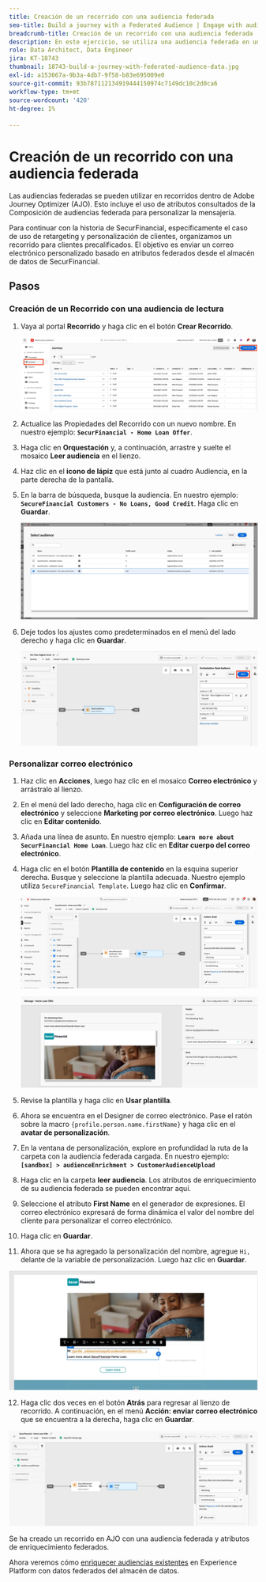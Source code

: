 ```yaml
---
title: Creación de un recorrido con una audiencia federada
seo-title: Build a journey with a Federated Audience | Engage with audiences directly from your data warehouse using Federated Audience Composition
breadcrumb-title: Creación de un recorrido con una audiencia federada
description: En este ejercicio, se utiliza una audiencia federada en un recorrido de Journey Optimizer.
role: Data Architect, Data Engineer
jira: KT-18743
thumbnail: 18743-build-a-journey-with-federated-audience-data.jpg
exl-id: a153667a-9b3a-4db7-9f58-b83e695009e0
source-git-commit: 93b787112134919444150974c7149dc10c2d0ca6
workflow-type: tm+mt
source-wordcount: '420'
ht-degree: 1%

---
```


# Creación de un recorrido con una audiencia federada

Las audiencias federadas se pueden utilizar en recorridos dentro de Adobe Journey Optimizer (AJO). Esto incluye el uso de atributos consultados de la Composición de audiencias federada para personalizar la mensajería.

Para continuar con la historia de SecurFinancial, específicamente el caso de uso de retargeting y personalización de clientes, organizamos un recorrido para clientes precalificados. El objetivo es enviar un correo electrónico personalizado basado en atributos federados desde el almacén de datos de SecurFinancial.

## Pasos

### Creación de un Recorrido con una audiencia de lectura

1. Vaya al portal **Recorrido** y haga clic en el botón **Crear Recorrido**.

   ![crear-un-recorrido](assets/create-journey.png)

2. Actualice las Propiedades del Recorrido con un nuevo nombre. En nuestro ejemplo: **`SecurFinancial - Home Loan Offer`**.

3. Haga clic en **Orquestación** y, a continuación, arrastre y suelte el mosaico **Leer audiencia** en el lienzo.

4. Haz clic en el **icono de lápiz** que está junto al cuadro Audiencia, en la parte derecha de la pantalla.

5. En la barra de búsqueda, busque la audiencia. En nuestro ejemplo: **`SecureFinancial Customers - No Loans, Good Credit`**. Haga clic en **Guardar**.

   ![crear-un-recorrido](assets/select-audience.png)

6. Deje todos los ajustes como predeterminados en el menú del lado derecho y haga clic en **Guardar**.

   ![save-audience-settings](assets/save-audience-settings.png)

### Personalizar correo electrónico

1. Haz clic en **Acciones**, luego haz clic en el mosaico **Correo electrónico** y arrástralo al lienzo.

2. En el menú del lado derecho, haga clic en **Configuración de correo electrónico** y seleccione **Marketing por correo electrónico**. Luego haz clic en **Editar contenido**.

3. Añada una línea de asunto. En nuestro ejemplo: **`Learn more about SecurFinancial Home Loan`**. Luego haz clic en **Editar cuerpo del correo electrónico**.

4. Haga clic en el botón **Plantilla de contenido** en la esquina superior derecha. Busque y seleccione la plantilla adecuada. Nuestro ejemplo utiliza `SecureFinancial Template`. Luego haz clic en **Confirmar**.

   ![recorrido-email-config](assets/journey-email-config.png)

   ![recorrido-email-confirm](assets/journey-email-confirm.png)

5. Revise la plantilla y haga clic en **Usar plantilla**.

6. Ahora se encuentra en el Designer de correo electrónico. Pase el ratón sobre la macro `{profile.person.name.firstName}` y haga clic en el **avatar de personalización**.

7. En la ventana de personalización, explore en profundidad la ruta de la carpeta con la audiencia federada cargada. En nuestro ejemplo: **`[sandbox] > audienceEnrichment > CustomerAudienceUpload`**

8. Haga clic en la carpeta **leer audiencia**. Los atributos de enriquecimiento de su audiencia federada se pueden encontrar aquí.

9. Seleccione el atributo **First Name** en el generador de expresiones. El correo electrónico expresará de forma dinámica el valor del nombre del cliente para personalizar el correo electrónico.

10. Haga clic en **Guardar**.

11. Ahora que se ha agregado la personalización del nombre, agregue `Hi, ` delante de la variable de personalización. Luego haz clic en **Guardar**.

   ![recorrido-email-save](assets/journey-email-save.png)

12. Haga clic dos veces en el botón **Atrás** para regresar al lienzo de recorrido. A continuación, en el menú **Acción: enviar correo electrónico** que se encuentra a la derecha, haga clic en **Guardar**.

   ![guardar-final-recorrido](assets/save-final-journey.png)

Se ha creado un recorrido en AJO con una audiencia federada y atributos de enriquecimiento federados.

Ahora veremos cómo [enriquecer audiencias existentes](federated-audience-composition.md) en Experience Platform con datos federados del almacén de datos.
